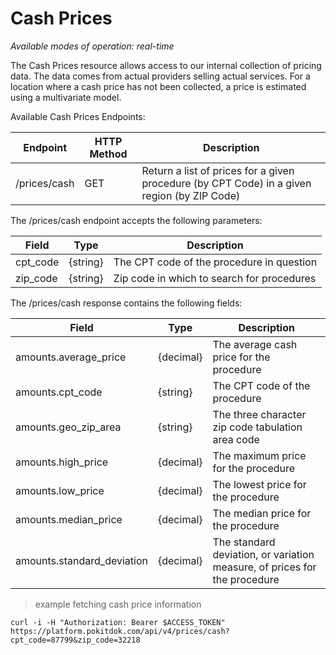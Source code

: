 # Cash Prices
*Available modes of operation: real-time*

The Cash Prices resource allows access to our internal collection of pricing data. The data comes from actual providers 
selling actual services. For a location where a cash price has not been collected, a price is estimated using a 
multivariate model.

Available Cash Prices Endpoints:

Endpoint | HTTP Method | Description
-------- | ----------- | -----------
/prices/cash | GET | Return a list of prices for a given procedure (by CPT Code) in a given region (by ZIP Code)
The /prices/cash endpoint accepts the following parameters:

Field | Type | Description
----- | ---- | -----------
cpt_code | {string} | The CPT code of the procedure in question
zip_code | {string} | Zip code in which to search for procedures
The /prices/cash response contains the following fields:

Field | Type | Description
----- | ---- | -----------
amounts.average_price | {decimal} | The average cash price for the procedure
amounts.cpt_code | {string} | The CPT code of the procedure
amounts.geo_zip_area | {string} | The three character zip code tabulation area code
amounts.high_price | {decimal} | The maximum price for the procedure
amounts.low_price | {decimal} | The lowest price for the procedure
amounts.median_price | {decimal} | The median price for the procedure
amounts.standard_deviation | {decimal} | The standard deviation, or variation measure, of prices for the procedure

> example fetching cash price information

```shell
curl -i -H "Authorization: Bearer $ACCESS_TOKEN" https://platform.pokitdok.com/api/v4/prices/cash?cpt_code=87799&zip_code=32218
```
